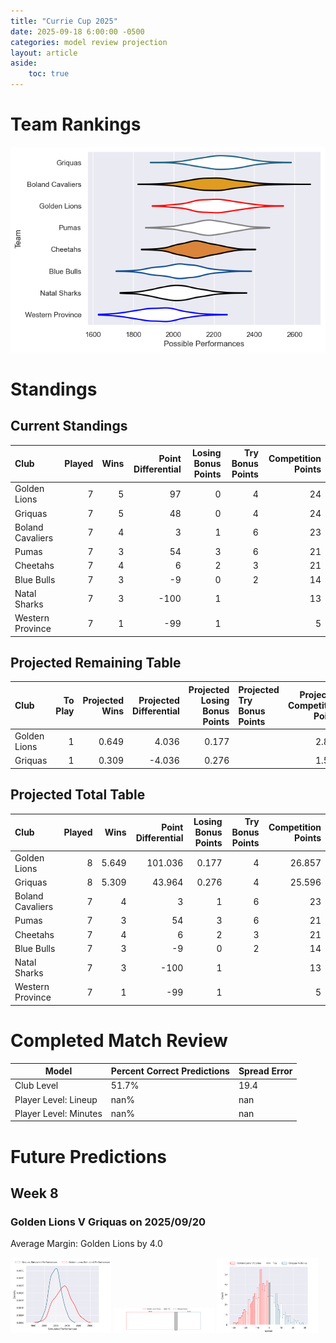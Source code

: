 ```yaml
---  
title: "Currie Cup 2025"  
date: 2025-09-18 6:00:00 -0500  
categories: model review projection  
layout: article  
aside:  
    toc: true  
---
```

# Team Rankings


![Club Rankings](plots/rankings_Currie_Cup_2025.png)
# Standings

## Current Standings


| Club             |   Played |   Wins |   Point Differential |   Losing Bonus Points |   Try Bonus Points |   Competition Points |
|:-----------------|---------:|-------:|---------------------:|----------------------:|-------------------:|---------------------:|
| Golden Lions     |        7 |      5 |                   97 |                     0 |                  4 |                   24 |
| Griquas          |        7 |      5 |                   48 |                     0 |                  4 |                   24 |
| Boland Cavaliers |        7 |      4 |                    3 |                     1 |                  6 |                   23 |
| Pumas            |        7 |      3 |                   54 |                     3 |                  6 |                   21 |
| Cheetahs         |        7 |      4 |                    6 |                     2 |                  3 |                   21 |
| Blue Bulls       |        7 |      3 |                   -9 |                     0 |                  2 |                   14 |
| Natal Sharks     |        7 |      3 |                 -100 |                     1 |                    |                   13 |
| Western Province |        7 |      1 |                  -99 |                     1 |                    |                    5 |



## Projected Remaining Table


| Club         |   To Play |   Projected Wins |   Projected Differential |   Projected Losing Bonus Points | Projected Try Bonus Points   |   Projected Competition Points |
|:-------------|----------:|-----------------:|-------------------------:|--------------------------------:|:-----------------------------|-------------------------------:|
| Golden Lions |         1 |            0.649 |                    4.036 |                           0.177 |                              |                          2.857 |
| Griquas      |         1 |            0.309 |                   -4.036 |                           0.276 |                              |                          1.596 |



## Projected Total Table


| Club             |   Played |   Wins |   Point Differential |   Losing Bonus Points |   Try Bonus Points |   Competition Points |
|:-----------------|---------:|-------:|---------------------:|----------------------:|-------------------:|---------------------:|
| Golden Lions     |        8 |  5.649 |              101.036 |                 0.177 |                  4 |               26.857 |
| Griquas          |        8 |  5.309 |               43.964 |                 0.276 |                  4 |               25.596 |
| Boland Cavaliers |        7 |  4     |                3     |                 1     |                  6 |               23     |
| Pumas            |        7 |  3     |               54     |                 3     |                  6 |               21     |
| Cheetahs         |        7 |  4     |                6     |                 2     |                  3 |               21     |
| Blue Bulls       |        7 |  3     |               -9     |                 0     |                  2 |               14     |
| Natal Sharks     |        7 |  3     |             -100     |                 1     |                    |               13     |
| Western Province |        7 |  1     |              -99     |                 1     |                    |                5     |



# Completed Match Review


| Model | Percent Correct Predictions | Spread Error |
| ------ | ------ | ------ |
| Club Level | 51.7% | 19.4 |
| Player Level: Lineup | nan% | nan |
| Player Level: Minutes | nan% | nan |


# Future Predictions

## Week 8

### Golden Lions V Griquas on 2025/09/20


Average Margin: Golden Lions by 4.0

<p float="left">
<img src="plots\2025-09-20-GoldenLions_V_Griquas_performances.png" width="32%" />
<img src="plots\2025-09-20-GoldenLions_V_Griquas_resultbar.png" width="32%" />
<img src="plots\2025-09-20-GoldenLions_V_Griquas_spreads.png" width="32%" />
</p>

